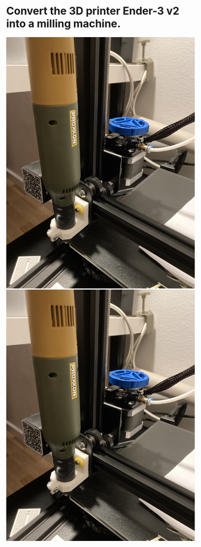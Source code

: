 # Convert the 3D printer Ender-3 v2 into a milling machine.
![./pictures/IMG_5638.jpg](pictures/IMG_5639.jpg)
![./pictures/IMG_5639.jpg](pictures/IMG_5639.jpg)